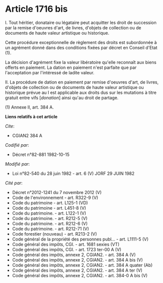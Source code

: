 # Article 1716 bis

I. Tout héritier, donataire ou légataire peut acquitter les droit de succession par la remise d'oeuvres d'art, de livres,
d'objets de collection ou de documents de haute valeur artistique ou historique.

Cette procédure exceptionnelle de règlement des droits est subordonnée à un agrément donné dans des conditions fixées par
décret en Conseil d'Etat (1).

La décision d'agrément fixe la valeur libératoire qu'elle reconnaît aux biens offerts en paiement. La dation en paiement
n'est parfaite que par l'acceptation par l'intéressé de ladite valeur.

II. La procédure de dation en paiement par remise d'oeuvres d'art, de livres, d'objets de collection ou de documents de haute
valeur artistique ou historique prévue au I est applicable aux droits dus sur les mutations à titre gratuit entre vifs
[*donation*] ainsi qu'au droit de partage.

(1) Annexe II, art. 384 A.

**Liens relatifs à cet article**

_Cite_:

  - CGIAN2 384 A

_Codifié par_:

  - Décret n°82-881 1982-10-15

_Modifié par_:

  - Loi n°82-540 du 28 juin 1982 - art. 6 (V) JORF 29 JUIN 1982

_Cité par_:

  - Décret n°2012-1241 du 7 novembre 2012 (V)
  - Code de l'environnement - art. R322-9 (V)
  - Code du patrimoine - art. L125-1 (VD)
  - Code du patrimoine - art. L451-8 (V)
  - Code du patrimoine. - art. L122-1 (V)
  - Code du patrimoine. - art. R212-5 (V)
  - Code du patrimoine. - art. R212-6 (V)
  - Code du patrimoine. - art. R212-71 (V)
  - Code forestier (nouveau) - art. R213-2 (V)
  - Code général de la propriété des personnes publ... - art. L1111-5 (V)
  - Code général des impôts, CGI. - art. 1681 sexies (VT)
  - Code général des impôts, CGI. - art. 1723 ter-00 A (V)
  - Code général des impôts, annexe 2, CGIAN2. - art. 384 A (V)
  - Code général des impôts, annexe 2, CGIAN2. - art. 384 A bis (V)
  - Code général des impôts, annexe 2, CGIAN2. - art. 384 A quater (Ab)
  - Code général des impôts, annexe 2, CGIAN2. - art. 384 A ter (V)
  - Code général des impôts, annexe 2, CGIAN2. - art. 384-0 A bis (V)
